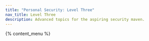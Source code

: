 ```yaml
---
title: "Personal Security: Level Three"
nav_title: Level Three
description: Advanced topics for the aspiring security maven.
---
```


{% content_menu %}

